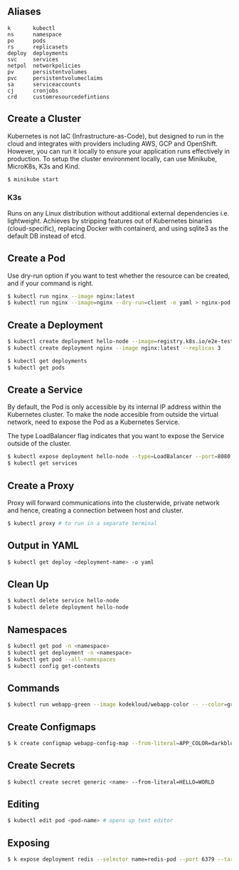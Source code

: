 ## Aliases

```
k       kubectl
ns      namespace
po      pods
rs      replicasets
deploy  deployments
svc     services
netpol  networkpolicies
pv      persistentvolumes
pvc     persistentvolumeclaims
sa      serviceaccounts
cj      cronjobs
crd     customresourcedefintions
```

## Create a Cluster

Kubernetes is not IaC (Infrastructure-as-Code), but designed to run in the cloud and integrates with providers including AWS, GCP and OpenShift. However, you can run it locally to ensure your application runs effectively in production. To setup the cluster environment locally, can use Minikube, MicroK8s, K3s and Kind.

```bash
$ minikube start
```

### K3s

Runs on any Linux distribution without additional external dependencies i.e. lightweight. Achieves by stripping features out of Kubernetes binaries (cloud-specific), replacing Docker with containerd, and using sqlite3 as the default DB instead of etcd.

## Create a Pod

Use dry-run option if you want to test whether the resource can be created, and if your command is right.

```bash
$ kubectl run nginx --image nginx:latest
$ kubectl run nginx --image=nginx --dry-run=client -o yaml > nginx-pod.yaml
```

## Create a Deployment

```bash
$ kubectl create deployment hello-node --image=registry.k8s.io/e2e-test-images/agnhost:2.39 -- /agnhost netexec --http-port=8080
$ kubectl create deployment nginx --image nginx:latest --replicas 3

$ kubectl get deployments
$ kubectl get pods
```

## Create a Service

By default, the Pod is only accessible by its internal IP address within the Kubernetes cluster. To make the node accesible from outside the virtual network, need to expose the Pod as a Kubernetes Service.

The type LoadBalancer flag indicates that you want to expose the Service outside of the cluster.

```bash
$ kubectl expose deployment hello-node --type=LoadBalancer --port=8080
$ kubectl get services
```

## Create a Proxy

Proxy will forward communications into the clusterwide, private network and hence, creating a connection between host and cluster.

```bash
$ kubectl proxy # to run in a separate terminal
```

## Output in YAML

```bash
$ kubectl get deploy <deployment-name> -o yaml
```

## Clean Up

```bash
$ kubectl delete service hello-node
$ kubectl delete deployment hello-node
```

## Namespaces

```bash
$ kubectl get pod -n <namespace>
$ kubectl get deployment -n <namespace>
$ kubectl get pod --all-namespaces
$ kubectl config get-contexts
```

## Commands

```bash
$ kubectl run webapp-green --image kodekloud/webapp-color -- --color=green
```

## Create Configmaps

```bash
$ k create configmap webapp-config-map --from-literal=APP_COLOR=darkblue --from-literal=APP_OTHER=disregard
```

## Create Secrets

```bash
$ kubectl create secret generic <name> --from-literal=HELLO=WORLD
```

## Editing

```bash
$ kubectl edit pod <pod-name> # opens up text editor
```

## Exposing

```bash
$ k expose deployment redis --selector name=redis-pod --port 6379 --target-port 6379 --type ClusterIP --name messaging-service --namespace marketing
```
